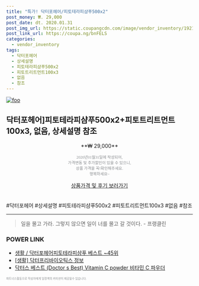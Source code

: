 ```yaml
--- 
title: "특가! 닥터포헤어/피토테라피샴푸500x2" 
post_money: ₩. 29,000 
post_date: dt. 2020.01.31 
post_img_url: https://static.coupangcdn.com/image/vendor_inventory/1921/f1106fb7d0e9be90eaebb29868877a45186b40d566316c6d682d9c312585.jpg 
post_link_url: https://coupa.ng/bnFELS 
categories: 
  - vendor_inventory 
tags: 
  - 닥터포헤어 
  - 상세설명 
  - 피토테라피샴푸500x2 
  - 피토트리트먼트100x3 
  - 없음 
  - 참조 
--- 
```

[![foo](https://static.coupangcdn.com/image/vendor_inventory/1921/f1106fb7d0e9be90eaebb29868877a45186b40d566316c6d682d9c312585.jpg)](https://coupa.ng/bnFELS) 

## 닥터포헤어]피토테라피샴푸500x2+피토트리트먼트100x3, 없음, 상세설명 참조 
<p style="text-align: center;">**₩ 29,000**</p> 
<p style="text-align: center;"><span style="color: #898c8f; font-family: Georgia,Times,serif; font-size: 0.75em;">2020년01월31일에 작성되어, <br>가격변동 및 추가할인이 있을 수 있으니,<br> 상품 가격을 꼭!확인해주세요.<br>행복하세요~</span> 
</p>	 
<div markdown="0" style="text-align: center;"><a href="https://coupa.ng/bnFELS" class="btn btn--success">상품가격 및 후기 보러가기</a></div> 
<br><br> 
  #닥터포헤어 #상세설명 #피토테라피샴푸500x2 #피토트리트먼트100x3 #없음 #참조 
<hr> 

> 일을 몰고 가라. 그렇지 않으면 일이 너를 몰고 갈 것이다. - 프랭클린 


### POWER LINK

* <a href="https://blog.naver.com/santokki14/221779150742" target="_blank">생활 / 닥터포헤어피토테라피샴푸 베스트 ~45위</a>
* <a href="https://blog.naver.com/santokki14/221766479876" target="_blank"> [생활] 닥터프리바이오틱스 정보 </a>
* <a href="https://blog.naver.com/sakai111/221776608479" target="_blank">닥터스 베스트 (Doctor s Best) Vitamin C powder 비타민 C 파우더</a>

<span style="color: #898c8f; font-family: Georgia,Times,serif; font-size: 0.55em;">파트너스활동으로 작성자에게 일정액의 커미션이 제공될수 있습니다.</span> 
